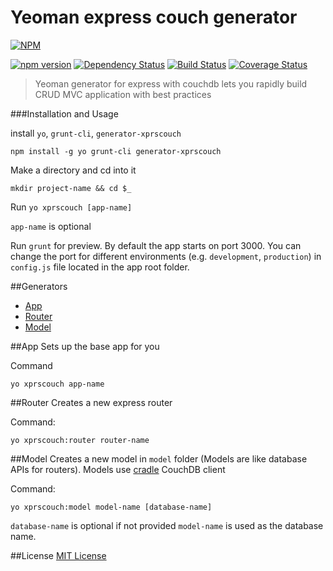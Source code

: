 # Yeoman express couch generator
[![NPM](https://nodei.co/npm/generator-xprscouch.png?downloads=true&downloadRank=true&stars=true)](https://nodei.co/npm/generator-xprscouch/)

[![npm version](https://badge.fury.io/js/generator-xprscouch.svg)](https://badge.fury.io/js/generator-xprscouch)
[![Dependency Status](https://david-dm.org/anikdas/generator-xprscouch.svg)](https://david-dm.org/anikdas/generator-xprscouch)
[![Build Status](https://travis-ci.org/anikdas/generator-xprscouch.svg?branch=master)](https://travis-ci.org/anikdas/generator-xprscouch)
[![Coverage Status](https://coveralls.io/repos/anikdas/generator-xprscouch/badge.svg?branch=master&service=github)](https://coveralls.io/github/anikdas/generator-xprscouch?branch=master)
>Yeoman generator for express with couchdb lets you rapidly build CRUD MVC application with best practices

###Installation and Usage

install `yo`, `grunt-cli`, `generator-xprscouch`

```
npm install -g yo grunt-cli generator-xprscouch
```

Make a directory and cd into it
```
mkdir project-name && cd $_
```

Run `yo xprscouch [app-name]`

`app-name` is optional

Run `grunt` for preview. By default the app starts on port 3000. You can change the port for different environments (e.g. `development`, `production`) in `config.js` file located in the app root folder.

##Generators
* [App](#app)
* [Router](#router)
* [Model](#model)

##App
Sets up the base app for you

Command
```
yo xprscouch app-name
```

##Router
Creates a new express router

Command:
```
yo xprscouch:router router-name
```

##Model
Creates a new model in `model` folder (Models are like database APIs for routers). Models use [cradle](https://github.com/flatiron/cradle) CouchDB client

Command:
```
yo xprscouch:model model-name [database-name]
```
`database-name` is optional if not provided `model-name` is used as the database name.

##License
[MIT License](http://opensource.org/licenses/MIT)
